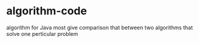 # algorithm-code
algorithm for Java
most give comparison that between two algorithms that solve one perticular problem
